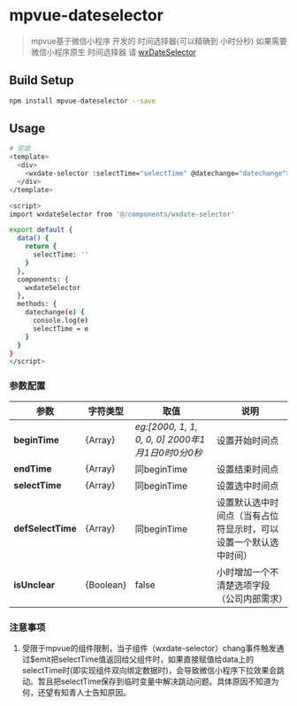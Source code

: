 # mpvue-dateselector

> mpvue基于微信小程序 开发的 时间选择器(可以精确到 小时分秒)
如果需要微信小程序原生 时间选择器 请 [wxDateSelector](https://github.com/NxGreen/wxDateSelector) 


## Build Setup

``` bash
npm install mpvue-dateselector --save
```

## Usage

``` bash
# 安装
<template>
  <div>
    <wxdate-selector :selectTime="selectTime" @datechange="datechange"></wxdate-selector>
  </div>
</template>

<script>
import wxdateSelector from '@/components/wxdate-selector'

export default {
  data() {
    return {
      selectTime: ''
    }
  },
  components: {
    wxdateSelector
  },
  methods: {
    datechange(e) {
      console.log(e)
      selectTime = e
    }
  }
}
</script>
```

### 参数配置

| 参数 | 字符类型  |  取值  | 说明 | 
| -----| -----| -----| -----|
|  **beginTime**   |  {Array} |*eg:[2000, 1, 1, 0, 0, 0]    2000年1月1日0时0分0秒*| 设置开始时间点 |
|  **endTime** |  {Array} |同beginTime| 设置结束时间点 |
|  **selectTime**  |  {Array} |同beginTime| 设置选中时间点  |
|  **defSelectTime**  |  {Array} |同beginTime| 设置默认选中时间点（当有占位符显示时，可以设置一个默认选中时间） |
|  **isUnclear**  |  {Boolean} |false| 小时增加一个不清楚选项字段（公司内部需求） |


### 注意事项
 1. 受限于mpvue的组件限制，当子组件（wxdate-selector）chang事件触发通过$emit把selectTime值返回给父组件时，如果直接赋值给data上的selectTime时(即实现组件双向绑定数据时)，会导致微信小程序下拉效果会跳动。暂且把selectTime保存到临时变量中解决跳动问题。具体原因不知道为何，还望有知青人士告知原因。
